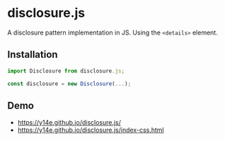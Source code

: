 # disclosure.js
A disclosure pattern implementation in JS. Using the `<details>` element.
## Installation
```js
import Disclosure from disclosure.js;

const disclosure = new Disclosure(...);
```
## Demo
- https://y14e.github.io/disclosure.js/
- https://y14e.github.io/disclosure.js/index-css.html
